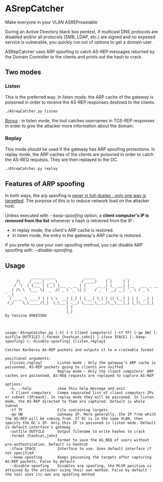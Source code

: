 # ASrepCatcher
Make everyone in your VLAN ASREProastable


During an Active Directory black box pentest, if multicast DNS protocols are disabled and/or all protocols (SMB, LDAP, etc.) are signed and no exposed service is vulnerable, you quickly run out of options to get a domain user.


ASRepCatcher uses ARP spoofing to catch AS-REP messages returned by the Domain Controller to the clients and prints out the hash to crack.


## Two modes

### Listen

This is the preferred way.
In listen mode, the ARP cache of the gateway is poisoned in order to receive the AS-REP responses destined to the clients.

```bash
./ASrepCatcher.py listen
```
<ins>Bonus</ins> : in listen mode, the tool catches usernames in TGS-REP responses in order to give the attacker more information about the domain.
### Replay

This mode should be used if the gateway has ARP spoofing protections.
In replay mode, the ARP caches of the clients are poisoned in order to catch the AS-REQ requests. They are then replayed to the DC.

```bash
./ASrepCatcher.py replay
```

## Features of ARP spoofing
In both ways, the arp spoofing is <ins>never in full-duplex : only one way is targetted</ins>. The purpose of this is to reduce network load on the attacker host.

Unless executed with *--keep-spoofing* option, a **client computer's IP is removed from the list** whenever a hash is retrieved from the IP :<br>
- In replay mode, the client's ARP cache is restored.
- In listen mode, the entry in the gateway's ARP cache is restored

If you prefer to use your own spoofing method, you can disable ARP spoofing with *--disable-spoofing*.

## Usage

```
            _____ _____             _____      _       _               
     /\    / ____|  __ \           / ____|    | |     | |              
    /  \  | (___ | |__) |___ _ __ | |     __ _| |_ ___| |__   ___ _ __ 
   / /\ \  \___ \|  _  // _ \ '_ \| |    / _` | __/ __| '_ \ / _ \ '__|
  / ____ \ ____) | | \ \  __/ |_) | |___| (_| | || (__| | | |  __/ |   
 /_/    \_\_____/|_|  \_\___| .__/ \_____\__,_|\__\___|_| |_|\___|_|   
                            | |                                        
                            |_|                                          by Yassine OUKESSOU


                            
usage: ASrepCatcher.py [-h] [-t Client computers] [-tf TF] [-gw GW] [-outfile OUTFILE] [-format {hashcat,john}] [-iface IFACE] [--keep-spoofing] [--disable-spoofing] {listen,replay}

Catches Kerberos AS-REP packets and outputs it to a crackable format

positional arguments:
  {listen,replay}       Listen mode : Only the gateway's ARP cache is poisonned, AS-REP packets going to clients are sniffed
                        Replay mode : Only the client computers' ARP caches are poisonned, AS-REQ requests are replayed to capture AS-REP

options:
  -h, --help            show this help message and exit
  -t Client computers   Comma separated list of client computers IPs or subnet (IP/mask). In replay mode they will be poisoned. In listen mode, the AS-REP directed to them are captured. Default is whole subnet
  -tf TF                File containing targets
  -gw GW                Gateway IP. More generally, the IP from which the AS-REP will be coming from. If DC is in the same VLAN, then specify the DC's IP. Only this IP is poisoned in listen mode. Default is default interface's gateway
  -outfile OUTFILE      Output filename to write hashes to crack
  -format {hashcat,john}
                        Format to save the AS_REQ of users without pre-authentication. Default is hashcat
  -iface IFACE          Interface to use. Uses default interface if not specified
  --keep-spoofing       Keeps poisoning the targets after capturing AS-REP packets. False by default
  --disable-spoofing    Disables arp spoofing, the MitM position is attained by the attacker using their own method. False by default : the tool uses its own arp spoofing method
```

